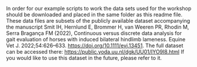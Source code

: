 In order for our example scripts to work the data sets used for the workshop should be downloaded and placed in the same folder as this readme file. 
These data files are subsets of the publicly available dataset accompanying the manuscript   Smit IH, Hernlund E, Brommer H, van Weeren PR, Rhodin M, Serra Bragança FM (2022), Continuous versus discrete data analysis for gait evaluation of horses with induced bilateral hindlimb lameness. Equine Vet J. 2022;54:626–633. https://doi.org/10.1111/evj.13451.
The full dataset can be accessed there: https://public.yoda.uu.nl/dgk/UU01/IYO9I8.html
If you would like to use this dataset in the future, please refer to it.
